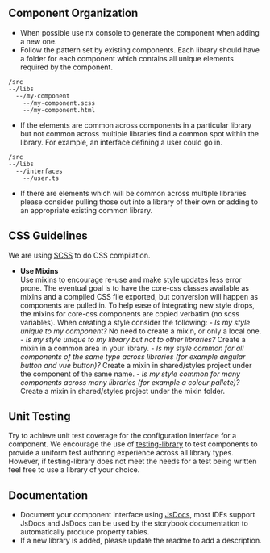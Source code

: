 ## Component Organization

- When possible use nx console to generate the component when adding a new one.
- Follow the pattern set by existing components. Each library should have a folder for each component which contains all unique elements required by the component.

```
/src
--/libs
  --/my-component
    --/my-component.scss
    --/my-component.html
```

- If the elements are common across components in a particular library but not common across multiple libraries find a common spot within the library. For example, an interface defining a user could go in.

```
/src
--/libs
  --/interfaces
    --/user.ts
```

- If there are elements which will be common across multiple libraries please consider pulling those out into a library of their own or adding to an appropriate existing common library.

## CSS Guidelines

We are using [SCSS](https://sass-lang.com/) to do CSS compilation.

- **Use Mixins**  
  Use mixins to encourage re-use and make style updates less error prone. The eventual goal is to have the core-css classes available as mixins and a compiled CSS file exported, but conversion will happen as components are pulled in. To help ease of integrating new style drops, the mixins for core-css components are copied verbatim (no scss variables).
      When creating a style consider the following:
      - _Is my style unique to my component?_
      No need to create a mixin, or only a local one.
      - _Is my style unique to my library but not to other libraries?_
      Create a mixin in a common area in your library.
      - _Is my style common for all components of the same type across libraries (for example angular button and vue button)?_
      Create a mixin in shared/styles project under the component of the same name.
      - _Is my style common for many components across many libraries (for example a colour pallete)?_
      Create a mixin in shared/styles project under the mixin folder.

## Unit Testing

Try to achieve unit test coverage for the configuration interface for a component. We encourage the use of [testing-library](https://testing-library.com/) to test components to provide a uniform test authoring experience across all library types. However, if testing-library does not meet the needs for a test being written feel free to use a library of your choice.

## Documentation

- Document your component interface using [JsDocs](https://jsdoc.app/), most IDEs support JsDocs and JsDocs can be used by the storybook documentation to automatically produce property tables.
- If a new library is added, please update the readme to add a description.
